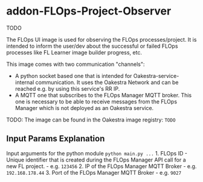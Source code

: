 # addon-FLOps-Project-Observer
TODO 

The FLOps UI image is used for observing the FLOps processes/project.
It is intended to inform the user/dev about the successful or failed FLOps processes like FL Learner image builder progress, etc.

This image comes with two communication "channels":
- A python socket based one that is intended for Oakestra-service-internal communication. It uses the Oakestra Network and can be reached e.g. by using this service's RR IP.
- A MQTT one that subscribes to the FLOps Manager MQTT broker. This one is necessary to be able to receive messages from the FLOps Manager which is not deployed as an Oakestra service.

TODO: The image can be found in the Oakestra image registry: `TODO`

## Input Params Explanation
Input arguments for the python module ```python main.py ...```
    1. FLOps ID - Unique identifier that is created during the FLOps Manager API call for a new FL project.
        - e.g. `123456`
    2. IP of the FLOps Manager MQTT Broker
        - e.g. `192.168.178.44`
    3. Port of the FLOps Manager MQTT Broker
        - e.g. `9027`
